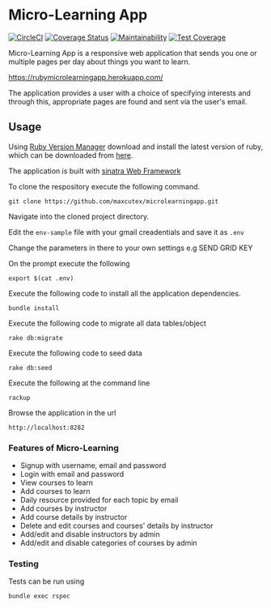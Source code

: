 # Micro-Learning App
[![CircleCI](https://circleci.com/gh/Maxcutex/microlearningapp/tree/develop.svg?style=svg)](https://circleci.com/gh/Maxcutex/microlearningapp/tree/develop)
[![Coverage Status](https://coveralls.io/repos/github/Maxcutex/microlearningapp/badge.svg?branch=develop)](https://coveralls.io/github/Maxcutex/microlearningapp?branch=develop)
[![Maintainability](https://api.codeclimate.com/v1/badges/2f782861537bdec6b229/maintainability)](https://codeclimate.com/github/Maxcutex/microlearningapp/maintainability)
[![Test Coverage](https://api.codeclimate.com/v1/badges/2f782861537bdec6b229/test_coverage)](https://codeclimate.com/github/Maxcutex/microlearningapp/test_coverage)


Micro-Learning App is a responsive web application that sends you one or multiple pages per day about things you want to learn.

https://rubymicrolearningapp.herokuapp.com/

The application provides a user with a choice of specifying interests and through this, appropriate pages are found and sent via the user's email.

## Usage
Using  [Ruby Version Manager](https://rvm.io/rvm/install) download and install the latest version of ruby, which can be downloaded from [here](https://www.ruby-lang.org/en/downloads/).

The application is built with [sinatra Web Framework](http://sinatrarb.com/) 

To clone the respository execute the following command.
```
git clone https://github.com/maxcutex/microlearningapp.git
```
Navigate into the cloned project directory.

Edit the `env-sample` file with your gmail creadentials and save it as `.env`

Change the parameters in there to your own settings e.g SEND GRID KEY

On the prompt execute the following 
```
export $(cat .env)
```


Execute the following code to install all the application dependencies.
```
bundle install
```

Execute the following code to migrate all data tables/object
```
rake db:migrate
```

Execute the following code to seed data
```
rake db:seed
```

Execute the following at the command line
```
rackup
```

Browse the application in the url
```
http://localhost:8282
```

### Features of Micro-Learning
- Signup with username, email and password
- Login with email and password
- View courses to learn
- Add courses to learn
- Daily resource provided for each topic by email
- Add courses by instructor
- Add course details by instructor
- Delete and edit courses and courses' details by instructor
- Add/edit and disable instructors by admin
- Add/edit and disable categories of courses by admin


### Testing
Tests can be run using
```
bundle exec rspec
```